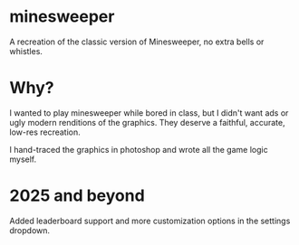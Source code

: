 # minesweeper
A recreation of the classic version of Minesweeper, no extra bells or whistles.

# Why?
I wanted to play minesweeper while bored in class, but I didn't want ads or ugly modern renditions of the graphics.
They deserve a faithful, accurate, low-res recreation.

I hand-traced the graphics in photoshop and wrote all the game logic myself.

# 2025 and beyond
Added leaderboard support and more customization options in the settings dropdown.
